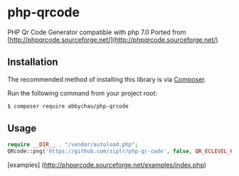 # php-qrcode
PHP Qr Code Generator compatible with php 7.0
Ported from [http://phpqrcode.sourceforge.net/](http://phpqrcode.sourceforge.net/)

## Installation
The recommended method of installing this library is via [Composer](https://getcomposer.org/).

Run the following command from your project root:

```bash
$ composer require abbychau/php-qrcode
```

## Usage 
```php
require __DIR__ . "/vendor/autoload.php";
QRcode::png('https://github.com/ziplr/php-qr-code', false, QR_ECLEVEL_H, 10, 0);
```

[examples] (http://phpqrcode.sourceforge.net/examples/index.php)
